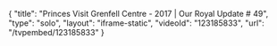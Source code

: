 {
    "title": "Princes Visit Grenfell Centre - 2017 | Our Royal Update # 49",
    "type": "solo",
    "layout": "iframe-static",
    "videoId": "123185833",
    "url": "\/tvpembed\/123185833"
}